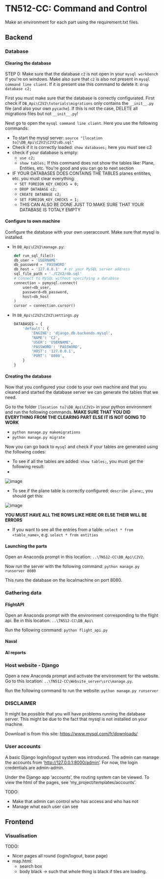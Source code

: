 # TN512-CC: Command and Control
Make an environment for each part using the requirement.txt files.


## Backend
### Database
#### Clearing the database

STEP 0: Make sure that the database `c2` is not open in your `mysql workbench` if you're on windows.  Make also sure that `c2` is also not present in `mysql command line client`. If it is present use this command to delete it: `drop database c2;`

First you must make sure that the database is correctly configurated. First check if `DB_Api\C2V2\tutorials\migrations` only contains the `__init__.py` file (and also your own `pycache`). If this is not the case, DELETE all migrations files but not `__init__.py`!

Next go to open the `mysql command line client`. Here you use the following commands:

* To start the mysql server: `source "[location to]\DB_Api\C2V2\C2V2\db.sql"`
* Check if it is correctly loaded: `show databases;` here you must see c2
* check if your database is empty:
  * `use c2;`
  * `show tables;` If this command does not show the tables like: Plane, Entities, etc. You're good and you can go to next section
* IF YOUR DATABASES DOES CONTAINS THE TABLES planes entitites, etc. you must clear everything:
  * `SET FOREIGN_KEY_CHECKS = 0;`
  * `DROP DATABASE c2;`
  * `CREATE DATABASE c2;`
  * `SET FOREIGN_KEY_CHECKS = 1;`
  * THIS CAN ALSO BE DONE JUST TO MAKE SURE THAT YOUR DATABASE IS TOTALY EMPTY

#### Configure to own machine
Configure the database with your own useraccount. Make sure that mysql is installed.

- In `DB_Api\C2V2\manage.py`:
```py
    def run_sql_file():
    db_user = 'USERNAME'
    db_password = 'PASSWORD'
    db_host = '127.0.0.1'  # or your MySQL server address
    sql_file_path = './C2V2/db.sql'
    # Connect to MySQL without specifying a database
    connection = pymysql.connect(
        user=db_user,
        password=db_password,
        host=db_host
    )
    cursor = connection.cursor()
```
- In `DB_Api\C2V2\C2V2\settings.py`
```py
    DATABASES = {
        'default': {
            'ENGINE': 'django.db.backends.mysql',
            'NAME': 'C2',
            'USER': 'USERNAME',
            'PASSWORD': 'PASSWORD',
            'HOST': '127.0.0.1',
            'PORT': '8080',
        }
    }
```

#### Creating the database
Now that you configured your code to your own machine and that you cleared and started the database server we can generate the tables that we need.

Go to the folder `[location to]\DB_Api\C2V2>` in your python environment and run the following commands. **MAKE SURE THAT YOU DID EVERYTHING FROM THE CLEARING PART ELSE IT IS NOT GOING TO WORK**

* `python manage.py makemigrations`
* `python manage.py migrate`

Now you can go back to `mysql` and check if your tables are generated using the following codes:



* To see if all the tables are added: `show tables;`, you must get the following result:
* 
![image](https://github.com/user-attachments/assets/659fe2fb-2435-4574-9831-3a4bc1d28e99)

* To see if the plane table is correctly configured: `describe plane;`, you should get this:
  
![image](https://github.com/user-attachments/assets/61fa5d99-4dde-4204-a2ef-9180b856cfd1)

**YOU MUST HAVE ALL THE ROWS LIKE HERE OR ELSE THEIR WILL BE ERRORS**

* If you want to see all the entries from a table: `select * from <table_name>`, e.g. `select * from entities`



#### Launching the parts
Open an Anaconda prompt in this location: `..\TN512-CC\DB_Api\C2V2`. 

Now run the server with the following command: `python manage.py runserver 8080`

This runs the database on the localmachine on port 8080.

### Gathering data
#### FlightAPI
Open an Anaconda prompt with the environment corresponding to the flight api. Be in this location: `..\TN512-CC\DB_Api\`

Run the following command: `python flight_api.py`

#### Naval

#### AI reports


### Host website - Django
Open a new Anaconda prompt and activate the environment for the website. Go to this location: `..\TN512-CC\Website_server\src\manage.py`.

Run the following command to run the website: `python manage.py runserver`

### DISCLAIMER
It might be possible that you will have problems running the database server. This might be due to the fact that mysql is not installed on your machine. 

Download is from this site: https://www.mysql.com/fr/downloads/

### User accounts
A basic Django login/logout system was introduced. The admin can manage the accounts from ‘http://127.0.0.1:8000/admin’. For now, the login
credentials are admin-admin. 

Under the Django app ‘accounts’, the routing system can be viewed. To view the html of the pages, see ‘my_project/templates/accounts’.

TODO:
- Make that admin can control who has access and who has not
- Manage what each user can see

## Frontend
### Visualisation
TODO:
- Nicer pages all round (login/logout, base page)
- map.html:
    - search box
    - body black -> such that whole thing is black if tiles are loading.
